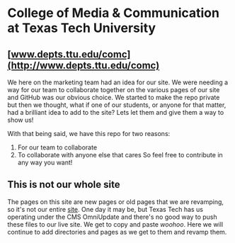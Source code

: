 # College of Media & Communication at Texas Tech University
## [www.depts.ttu.edu/comc](http://www.depts.ttu.edu/comc)

We here on the marketing team had an idea for our site. We were needing a way for our team to collaborate together on the various pages of our site and GitHub was our obvious choice. We started to make the repo private but then we thought, what if one of our students, or anyone for that matter, had a brilliant idea to add to the site? Lets let them and give them a way to show us!

With that being said, we have this repo for two reasons:
1. For our team to collaborate
2. To collaborate with anyone else that cares
So feel free to contribute in any way you want!

## This is not our whole site

The pages on this site are new pages or old pages that we are revamping, so it's not our entire [site](http://www.depts.ttu.edu/comc). One day it may be, but Texas Tech has us operating under the CMS OmniUpdate and there's no good way to push these files to our live site. We get to copy and paste *woohoo*. Here we will continue to add directories and pages as we get to them and revamp them.